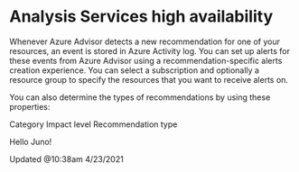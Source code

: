 # Analysis Services high availability

Whenever Azure Advisor detects a new recommendation for one of your resources, an event is stored in Azure Activity log. You can set up alerts for these events from Azure Advisor using a recommendation-specific alerts creation experience. You can select a subscription and optionally a resource group to specify the resources that you want to receive alerts on.

You can also determine the types of recommendations by using these properties:

Category
Impact level
Recommendation type

Hello Juno!

Updated @10:38am 4/23/2021
